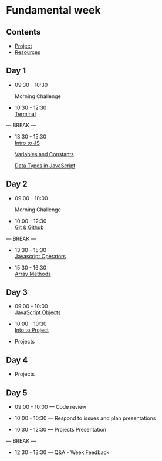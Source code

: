 # Fundamental week

## Contents

- [Project](./project.md)
- [Resources](./resources)

## Day 1

- 09:30 - 10:30 <br>

  Morning Challenge 

- 10:30 - 12:30 <br>
[Terminal](https://github.com/ali-7/terminal-ws)

— BREAK —

- 13:30 - 15:30 <br>
[Intro to JS](https://github.com/gazaskygeeks/Fundamentals-course/blob/master/coursebook/Week%2004/session-09/intro-to-js.md)

  [Variables and Constants](https://github.com/gazaskygeeks/Fundamentals-course/blob/master/coursebook/Week%2004/session-09/variables-and-constants.md)

  [Data Types in JavaScript](https://github.com/gazaskygeeks/Fundamentals-course/blob/master/coursebook/Week%2004/session-09/data-types.md)


## Day 2


- 09:00 - 10:00 <br>

  Morning Challenge 

- 10:00 - 12:30 <br>
[Git & Github](https://github.com/ali-7/git-and-github-ws)

— BREAK —

- 13:30 - 15:30 <br>
[Javascript Operators](https://github.com/gazaskygeeks/Fundamentals-course/blob/master/coursebook/Week%2004/session-10/operators.md)

- 15:30 - 16:30 <br>
[Array Methods](https://github.com/gazaskygeeks/Fundamentals-course/blob/master/coursebook/Week%2005/session-14/array-methods.md)

## Day 3

- 09:00 - 10:00 <br>
[JavaScript Objects](https://github.com/gazaskygeeks/Fundamentals-course/blob/master/coursebook/Week%2005/session-13/javascript-objects.md)

- 10:00 - 10:30 <br>
[Into to Project](./project.md)

- Projects

## Day 4

- Projects

## Day 5

- 09:00 - 10:00 — Code review 

- 10:00 - 10:30 — Respond to issues and plan presentations

- 10:30 - 12:30 — Projects Presentation

— BREAK —


- 12:30 - 13:30 — Q&A - Week Feedback 




